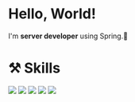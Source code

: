 # Hello, World!  
I'm **server developer** using Spring.🌱  
  
# ⚒ Skills  
<img src="https://img.shields.io/badge/Java-007396?style=flat-square&logo=Java&logoColor=whilte">
<img src="https://img.shields.io/badge/Spring-6DB33F?style=flat-square&logo=Spring&logoColor=whilte">
<img src="https://img.shields.io/badge/MySQL-4479A1?style=flat-square&logo=MySQL&logoColor=whilte">
<img src="https://img.shields.io/badge/GitHub-181717?style=flat-square&logo=GitHub&logoColor=whilte">
<img src="https://img.shields.io/badge/AWS-232F3E?style=flat-square&logo=Amazon AWS&logoColor=whilte">  
